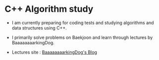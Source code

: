 # C++ Algorithm study

- I am currently preparing for coding tests and studying algorithms and data structures using C++.
- I primarily solve problems on Baekjoon and learn through lectures by BaaaaaaaarkingDog.


- Lectures site : [BaaaaaaaarkingDog's Blog](https://blog.encrypted.gg/919)

